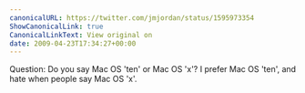 ```yaml
---
canonicalURL: https://twitter.com/jmjordan/status/1595973354
ShowCanonicalLink: true
CanonicalLinkText: View original on
date: 2009-04-23T17:34:27+00:00
---
```

Question: Do you say Mac OS 'ten' or Mac OS 'x'? I prefer Mac OS 'ten', and hate when people say Mac OS 'x'.